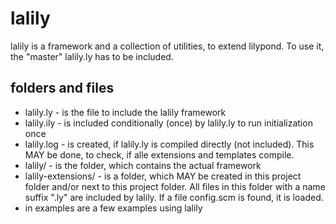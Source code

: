 lalily
======

lalily is a framework and a collection of utilities, to extend lilypond.
To use it, the "master" lalily.ly has to be included.

folders and files
-----------------

* lalily.ly - is the file to include the lalily framework
* lalily.ily - is included conditionally (once) by lalily.ly to run initialization once
* lalily.log - is created, if lalily.ly is compiled directly (not included). 
  This MAY be done, to check, if alle extensions and templates compile.
* lalily/ - is the folder, which contains the actual framework
* lalily-extensions/ - is a folder, which MAY be created in this project folder and/or next to this project folder.
  All files in this folder with a name suffix ".ly" are included by lalily.
  If a file config.scm is found, it is loaded.
* in examples are a few examples using lalily
